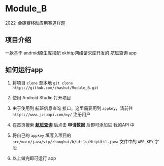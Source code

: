 # Module_B
2022-金砖赛移动应用赛道样题

## 项目介绍

一款基于 android原生库搭配 okhttp网络请求库开发的 航班查询 app

## 如何运行app

1. 将项目 `clone` 至本地 `git clone https://github.com/zhashut/Module_B.git`

2. 使用 Android Studio 打开项目
3. 由于使用到 航班信息查询 接口，这里需要用到 `appkey`，请前往 `https://www.jisuapi.com/my/` 注册用户
4. 在首页搜索 **[航班查询](https://www.jisuapi.com/api/flight/)** 后点击 **申请数据** 后即可添加进 我的API 中
5. 将自己的 `appkey` 填写入项目的 `src/main/java/vip/zhonghui/b/utils/HttpUtil.java` 文件中的 `APP_KEY` 字段
6. 以上做完即可运行 app


